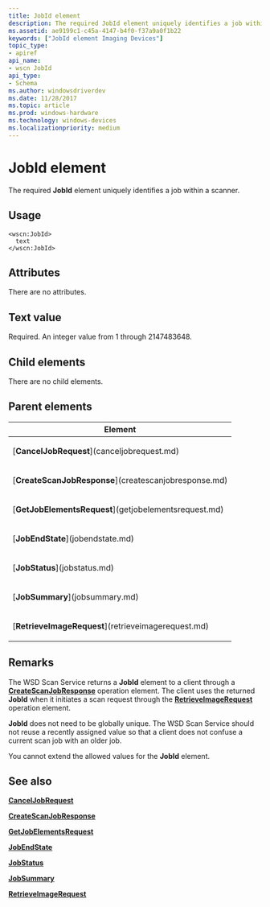 ```yaml
---
title: JobId element
description: The required JobId element uniquely identifies a job within a scanner.
ms.assetid: ae9199c1-c45a-4147-b4f0-f37a9a0f1b22
keywords: ["JobId element Imaging Devices"]
topic_type:
- apiref
api_name:
- wscn JobId
api_type:
- Schema
ms.author: windowsdriverdev
ms.date: 11/28/2017
ms.topic: article
ms.prod: windows-hardware
ms.technology: windows-devices
ms.localizationpriority: medium
---
```


# JobId element


The required **JobId** element uniquely identifies a job within a scanner.

Usage
-----

``` syntax
<wscn:JobId>
  text
</wscn:JobId>
```

Attributes
----------

There are no attributes.

Text value
----------

Required. An integer value from 1 through 2147483648.

## Child elements


There are no child elements.

## Parent elements


<table>
<colgroup>
<col width="100%" />
</colgroup>
<thead>
<tr class="header">
<th>Element</th>
</tr>
</thead>
<tbody>
<tr class="odd">
<td><p>[<strong>CancelJobRequest</strong>](canceljobrequest.md)</p></td>
</tr>
<tr class="even">
<td><p>[<strong>CreateScanJobResponse</strong>](createscanjobresponse.md)</p></td>
</tr>
<tr class="odd">
<td><p>[<strong>GetJobElementsRequest</strong>](getjobelementsrequest.md)</p></td>
</tr>
<tr class="even">
<td><p>[<strong>JobEndState</strong>](jobendstate.md)</p></td>
</tr>
<tr class="odd">
<td><p>[<strong>JobStatus</strong>](jobstatus.md)</p></td>
</tr>
<tr class="even">
<td><p>[<strong>JobSummary</strong>](jobsummary.md)</p></td>
</tr>
<tr class="odd">
<td><p>[<strong>RetrieveImageRequest</strong>](retrieveimagerequest.md)</p></td>
</tr>
</tbody>
</table>

Remarks
-------

The WSD Scan Service returns a **JobId** element to a client through a [**CreateScanJobResponse**](createscanjobresponse.md) operation element. The client uses the returned **JobId** when it initiates a scan request through the [**RetrieveImageRequest**](retrieveimagerequest.md) operation element.

**JobId** does not need to be globally unique. The WSD Scan Service should not reuse a recently assigned value so that a client does not confuse a current scan job with an older job.

You cannot extend the allowed values for the **JobId** element.

## <span id="see_also"></span>See also


[**CancelJobRequest**](canceljobrequest.md)

[**CreateScanJobResponse**](createscanjobresponse.md)

[**GetJobElementsRequest**](getjobelementsrequest.md)

[**JobEndState**](jobendstate.md)

[**JobStatus**](jobstatus.md)

[**JobSummary**](jobsummary.md)

[**RetrieveImageRequest**](retrieveimagerequest.md)

 

 






